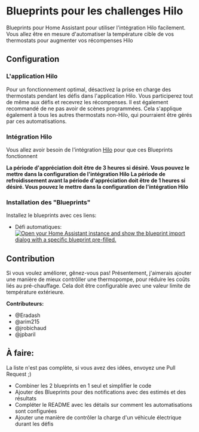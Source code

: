 # Blueprints pour les challenges Hilo
Blueprints pour Home Assistant pour utiliser l'intégration Hilo facilement. Vous allez être en mesure d'automatiser la température cible de vos thermostats pour augmenter vos récompenses Hilo

## Configuration
### L'application Hilo
Pour un fonctionnement optimal, désactivez la prise en charge des thermostats pendant les défis dans l'application Hilo. Vous participerez tout de même aux défis et recevrez les récompenses. Il est également recommandé de ne pas avoir de scènes programmées. Cela s'applique également à tous les autres thermostats non-Hilo, qui pourraient être gérés par ces automatisations.

### Intégration Hilo
Vous allez avoir besoin de l'intégration [Hilo](https://github.com/dvd-dev/hilo) pour que ces Blueprints fonctionnent

**La période d'appréciation doit être de 3 heures si désiré. Vous pouvez le mettre dans la configuration de l'intégration Hilo**
**La période de refroidissement avant la période d'appréciation doit être de 1 heures si désiré. Vous pouvez le mettre dans la configuration de l'intégration Hilo**

### Installation des "Blueprints"
Installez le blueprints avec ces liens:

* Défi automatiques: [![Open your Home Assistant instance and show the blueprint import dialog with a specific blueprint pre-filled.](https://my.home-assistant.io/badges/blueprint_import.svg)](https://my.home-assistant.io/redirect/blueprint_import/?blueprint_url=https%3A%2F%2Fraw.githubusercontent.com%2Farim215%2Fha-hilo-blueprints%2Fmain%2Fdefis_automatiques.yaml)


## Contribution

Si vous voulez améliorer, gênez-vous pas! Présentement, j'aimerais ajouter une manière de mieux contrôller une thermopompe, pour réduire les coûts liés au pré-chauffage. Cela doit être configurable avec une valeur limite de température extérieure.

**Contributeurs:**

* @Eradash
* @arim215
* @jrobichaud
* @jpbaril

## À faire:

La liste n'est pas complète, si vous avez des idées, envoyez une Pull Request ;)

* Combiner les 2 blueprints en 1 seul et simplifier le code
* Ajouter des Blueprints pour des notifications avec des estimés et des résultats
* Compléter le README avec les détails sur comment les automatisations sont configurées
* Ajouter une manière de contrôler la charge d'un véhicule électrique durant les défis